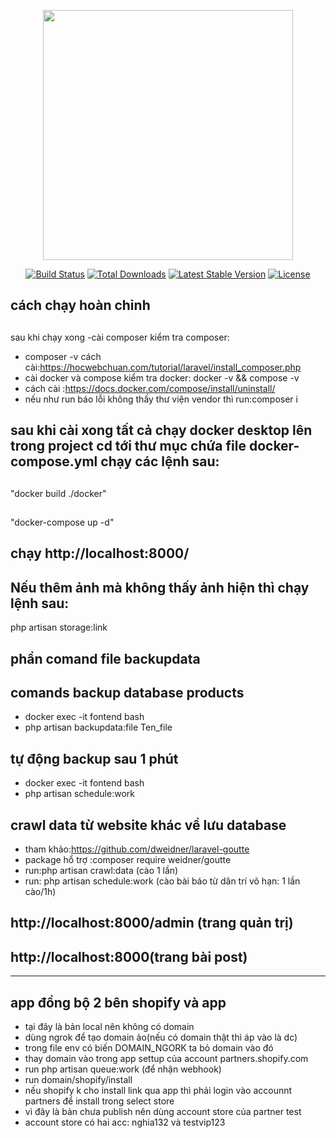 <p align="center"><a href="https://laravel.com" target="_blank"><img src="https://raw.githubusercontent.com/laravel/art/master/logo-lockup/5%20SVG/2%20CMYK/1%20Full%20Color/laravel-logolockup-cmyk-red.svg" width="400"></a></p>

<p align="center">
<a href="https://travis-ci.org/laravel/framework"><img src="https://travis-ci.org/laravel/framework.svg" alt="Build Status"></a>
<a href="https://packagist.org/packages/laravel/framework"><img src="https://img.shields.io/packagist/dt/laravel/framework" alt="Total Downloads"></a>
<a href="https://packagist.org/packages/laravel/framework"><img src="https://img.shields.io/packagist/v/laravel/framework" alt="Latest Stable Version"></a>
<a href="https://packagist.org/packages/laravel/framework"><img src="https://img.shields.io/packagist/l/laravel/framework" alt="License"></a>
</p>

## cách chạy hoàn chỉnh


##
sau khi chạy xong -cài composer kiểm tra composer:
* composer -v cách cài:https://hocwebchuan.com/tutorial/laravel/install_composer.php 
* cài docker và compose kiểm tra docker: docker -v && compose -v 
* cách cài :https://docs.docker.com/compose/install/uninstall/ 
* nếu như run báo lỗi không thấy thư viện vendor thì run:composer i
## sau khi cài xong tất cả chạy docker desktop lên trong project cd tới thư mục chứa file docker-compose.yml chạy các lệnh sau:
##
"docker build ./docker"
##
"docker-compose up -d"
## chạy  http://localhost:8000/
## Nếu thêm ảnh mà không thấy ảnh hiện thì chạy lệnh sau:
php artisan storage:link

## phần comand file backupdata
## comands backup database products
- docker exec -it fontend bash
- php artisan backupdata:file Ten_file
## tự động backup sau 1 phút 
- docker exec -it fontend bash
- php artisan schedule:work
## crawl data từ website khác về lưu database
- tham khảo:https://github.com/dweidner/laravel-goutte
- package hổ trợ :composer require weidner/goutte
- run:php artisan crawl:data (cào 1 lần)
- run: php artisan schedule:work (cào bài báo từ dân trí vô hạn: 1 lần cào/1h)
## http://localhost:8000/admin (trang quản trị)
## http://localhost:8000(trang bài post)
---------
## app đồng bộ 2 bên shopify và app
- tại đây là bản local nên không có domain
- dùng ngrok để tạo domain ảo(nếu có domain thật thì áp vào là dc)
- trong file env có biến DOMAIN_NGORK ta bỏ domain vào đó
- thay domain vào trong app settup của account partners.shopify.com
- run php artisan queue:work (để nhận webhook)
- run domain/shopify/install
- nếu shopify k cho install link qua app thì phải login vào accounnt partners để install trong select store
- vì đây là bản chưa publish nên dùng account store của partner test
- account store có hai acc: nghia132 và testvip123

